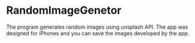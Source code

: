 # RandomImageGenetor
The program generates random images using unsplash API. The app was designed for iPhones and you can save the images developed by the app. 
